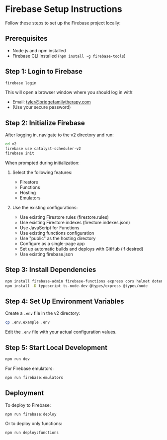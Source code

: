 # Firebase Setup Instructions

Follow these steps to set up the Firebase project locally:

## Prerequisites
- Node.js and npm installed
- Firebase CLI installed (`npm install -g firebase-tools`)

## Step 1: Login to Firebase

```bash
firebase login
```

This will open a browser window where you should log in with:
- Email: tyler@bridgefamilytherapy.com
- (Use your secure password)

## Step 2: Initialize Firebase

After logging in, navigate to the v2 directory and run:

```bash
cd v2
firebase use catalyst-scheduler-v2
firebase init
```

When prompted during initialization:
1. Select the following features:
   - Firestore
   - Functions
   - Hosting
   - Emulators

2. Use the existing configurations:
   - Use existing Firestore rules (firestore.rules)
   - Use existing Firestore indexes (firestore.indexes.json)
   - Use JavaScript for Functions
   - Use existing functions configuration
   - Use "public" as the hosting directory
   - Configure as a single-page app
   - Set up automatic builds and deploys with GitHub (if desired)
   - Use existing firebase.json

## Step 3: Install Dependencies

```bash
npm install firebase-admin firebase-functions express cors helmet dotenv
npm install -D typescript ts-node-dev @types/express @types/node
```

## Step 4: Set Up Environment Variables

Create a `.env` file in the v2 directory:

```bash
cp .env.example .env
```

Edit the `.env` file with your actual configuration values.

## Step 5: Start Local Development

```bash
npm run dev
```

For Firebase emulators:

```bash
npm run firebase:emulators
```

## Deployment

To deploy to Firebase:

```bash
npm run firebase:deploy
```

Or to deploy only functions:

```bash
npm run deploy:functions
```